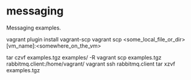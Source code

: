 # messaging
Messaging examples.


vagrant plugin install vagrant-scp
vagrant scp <some_local_file_or_dir> [vm_name]:<somewhere_on_the_vm>

tar czvf examples.tgz examples/ -R
vagrant scp examples.tgz rabbitmq.client:/home/vagrant/
vagrant ssh rabbitmq.client
tar xzvf examples.tgz